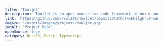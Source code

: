```yaml
---
title: 'Tooljet'
description: 'ToolJet is an open-source low-code framework to build and deploy internal tools quickly with minimal engineering effort. ToolJet drag and drop frontend builder allows you to build complicated responsive frontends within minutes.'
link: 'https://github.com/ToolJet/ToolJet/commits?author=akhilgkrishnan'
imgSrc: '/assets/images/projects/tooljet.png'
imgAlt: 'Project Maps'
openSource: true
category: NestJS, React, Typescript
---
```

